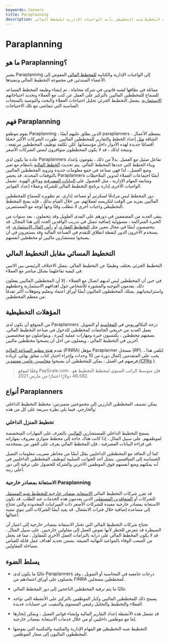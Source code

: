 ```yaml
---
keywords: Careers
title: Paraplanning
description: يُعرَّف التخطيط شبه التخطيطي بأنه الواجبات الإدارية للمخطط المالي.
---
```


# Paraplanning
## ما هو Paraplanning؟

يشير Paraplanning إلى الواجبات الإدارية والكتابية [للمخطط المالي](/financialplanner) المفوض إلى الأعضاء المبتدئين في مجموعة التخطيط المالي وتنفيذها.

مماثلة في نطاقها لشبه قانوني في شركة محاماة ، تم إنشاء وظيفة المخطط المساعد للسماح للمخططين الماليين بالتركيز على العمل عن كثب مع العملاء وتحديد احتياجاتهم [الاستثمارية](/investment). يشمل التخطيط الجزئي تحليل احتياجات العملاء والبحث والتوصية بالمنتجات المناسبة التي تتماشى مع تلك الاحتياجات.

## فهم Paraplanning

يقوم موظفو Paraplanning ، الذين يطلق عليهم أيضًا paraplanners ، بمعظم الأعمال الشاقة [مثل](/grunt-work) إعداد الخطط والتقارير للمخططين الماليين. طورت الشركات الأكبر حجمًا أقسامًا جديدة لهذه الأدوار داخل مؤسساتها. لكن تكلفة توظيف المخططين مرتفعة ، ونتيجة لذلك ، قد لا يكون المخططون متوافرون لبعض الشركات الأصغر.

عادة ما يكون لدى Paraplanners تفاعل ضئيل مع العميل. بدلاً من ذلك ، يقومون بإعداد وبناء الخطط التي حددها المخطط المالي. يتم تحديث [الخطط المالية](/financial_plan) بانتظام مع تغير وضع العميل ، لذا فهي تساعد في جمع معلومات جديدة وتزويد المخططين الماليين بالتوقعات المحدثة. قد يحضر Paraplanners أيضًا اجتماعات العملاء لتدوين الملاحظات ومتابعة المهام الإدارية ، مثل الحصول على [البيانات المصرفية](/bank-statement) ووثائق الهوية. تشمل الواجبات الأخرى إدارة برنامج التخطيط المالي للشركة وعملاء إعداد الفواتير.

دور المخطط ليس مرادفًا لسكرتير أو مساعد إداري. تم تطويره للسماح للمخططين الماليين بمزيد من الوقت لتكريسه لعملائهم. من خلال القيام بذلك ، فإنه يمنح المخطط التخطيطي واجبات أخرى لا تتطلب وقتًا وجهاً لوجه مع المستثمرين.

يبقى العديد من المصممين في دورهم على المدى الطويل وقد يتحملون ، بعد سنوات من الخبرة المتراكمة ، مسؤولية إضافية تتمثل في تدريب الوافدين الجدد إلى هذا المجال. قد يتخصصون أيضًا في مجال معين مثل [التخطيط العقاري](/estateplanning) أو [رأس المال الاستثماري](/venturecapital). قد يستخدم الآخرون الدور كنقطة انطلاق للتقدم في الصناعة المالية وقد يستمرون في أن يصبحوا مستشارين ماليين أو مخططين أنفسهم.

## التخطيط المسائي مقابل التخطيط المالي

التخطيط الجزئي يختلف وظيفيًا عن التخطيط المالي. يتمثل الاختلاف الرئيسي بين الاثنين في كيفية تفاعلهما بشكل مباشر مع العملاء.

في حين أن المخططين ليس لديهم اتصال مع العملاء ، إلا أن المخططين الماليين يفعلون ذلك. يقدمون التوجيه والمشورة للأشخاص حول أهدافهم الاستثمارية وخططهم واستراتيجياتهم. يمتلك المخططون الماليون أيضًا أوراق اعتماد وتعليم ومؤهلات أكثر تقدمًا من معظم المخططين.

## المؤهلات التخطيطية

من المتوقع أن يكون لدى Paraplanners درجة البكالوريوس في [المحاسبة](/accounting) أو التمويل. يعمل العديد من خريجي الجامعات كمخططين للدخول في صناعة التخطيط المالي. بصفتهم مخططين ، يكتسبون خبرة ومهارات عملية كبيرة ، ويتواصلون مع متخصصين آخرين في التخطيط المالي ، ويعملون من أجل أن يصبحوا مخططين ماليين.

تقدم [هيئة تنظيم الصناعة المالية](/finra) (FINRA) مؤهل Paraplanner مسجل (RP). لتلقي هذا ، يجب على المتقدمين إكمال دورة من 10 وحدات وإجراء اختبار كتاب مغلق نهائي. لزيادة فرصهم في العمل ، يمكن للمخططين أن يصبحوا [محاسبين عامين معتمدين (CPAs](/cpa) ).

> وفقًا لموقع PayScale.com ، فإن متوسط الراتب السنوي لمخطط التخطيط هو 46،582 دولارًا اعتبارًا من مارس 2021.

>

## أنواع Paraplanners

يمكن تصنيف المخططين البارزين إلى مجموعتين متميزتين: مخطط التخطيط الداخلي والخارجي. فيما يلي نظرة سريعة على كل من هذه:

### تخطيط المنزل الداخلي

يسمح التخطيط الداخلي للمستشارين [الماليين](/financial-advisor) بالتعرف على المهارات المتخصصة لموظفيهم. على سبيل المثال ، إذا كانت هناك حاجة إلى مخطط متوازي معروف بمهاراته في قراءة البيانات المصرفية ، فإن المخطط المالي يعرف على الفور من يستخدمه.

كما أن التعاقد مع المخططين الداخليين يقلل أيضًا من مخاطر تسريب معلومات العميل الحساسة إلى المنافسين. يتمثل أحد الجوانب السلبية لتوظيف المخططين الداخليين في أنه يمكنهم وضع أنفسهم فوق الموظفين الآخرين والشركة للحصول على ترقية إلى دور أعلى رتبة.

### الاستعانة بمصادر خارجية Paraplanning

قد تقرر شركات التخطيط المالي [الاستعانة بمصادر خارجية للتخطيط شبه المستقل](/outsourcing) للشركات أو [المتعاقدين المستقلين](/independent-contractor) الذين يقدمون هذه الخدمات عند الطلب. قد تكون الاستعانة بمصادر خارجية مفيدة للشركات الأصغر ذات الميزانيات المحدودة والتي تحتاج إلى مساعدة إضافية خلال فترات الانشغال. قد يفيد أيضًا الشركات التي تنوي تنمية أعمالها.

تحتاج شركات التخطيط المالي التي تختار الاستعانة بمصادر خارجية إلى اعتبار أن السيطرة قد تتعرض للخطر لأنها تفوض العمل إلى مقاولين خارجيين. على سبيل المثال ، قد لا يكون المخطط المالي على دراية بالتزامات العمل الأخرى للمقاول ، مما قد يجعل من الصعب الوفاء بالمواعيد النهائية الضيقة. يضمن تحديد أهداف عمل قابلة للقياس مساءلة المقاولين.

## يسلط الضوء

- غالبًا ما يكون لدى Paraplanners درجات جامعية في المحاسبة أو التمويل ، وقد يحصلون على أوراق اعتمادهم من FINRA كمخططين مسجلين.

- غالبًا ما يتم ترقية المخططين الناجحين إلى دور المخطط المالي.

- يسمح ذلك للمخططين الماليين وكبار الموظفين بالتركيز على الأنشطة التي تواجه العملاء والتخطيط والتحليل رفيعي المستوى والتنقيب عن حسابات جديدة.

- قد تشمل هذه الأنشطة إعداد التقارير المالية وإنشاء فواتير العميل ، ويمكن إنجازها إما مع موظفين داخليين أو من خلال خدمات الاستعانة بمصادر خارجية.

- التخطيط شبه التخطيطي هو المهام الإدارية والمكتبية والمكتبية التي يفوضها المخططون الماليون إلى صغار الموظفين.

